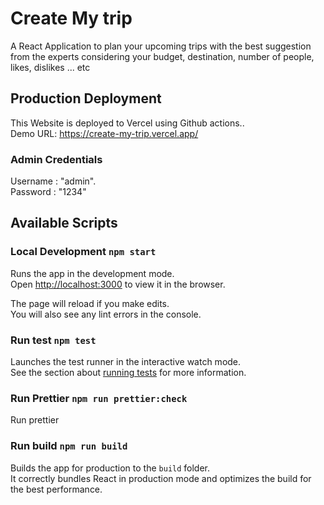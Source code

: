 # Create My trip

A React Application to plan your upcoming trips with the best suggestion from the experts considering your budget, destination, number of people, likes, dislikes ... etc

## Production Deployment
This Website is deployed to Vercel using Github actions..\
Demo URL: https://create-my-trip.vercel.app/

### Admin Credentials

Username : "admin".\
Password : "1234"

## Available Scripts

### Local Development `npm start`
Runs the app in the development mode.\
Open [http://localhost:3000](http://localhost:3000) to view it in the browser.

The page will reload if you make edits.\
You will also see any lint errors in the console.

### Run test `npm test`

Launches the test runner in the interactive watch mode.\
See the section about [running tests](https://facebook.github.io/create-react-app/docs/running-tests) for more information.

### Run Prettier `npm run prettier:check`
Run prettier

### Run build `npm run build`

Builds the app for production to the `build` folder.\
It correctly bundles React in production mode and optimizes the build for the best performance.